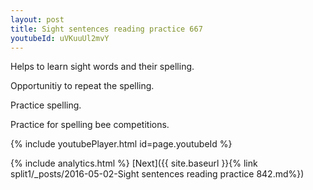 ```yaml
---
layout: post
title: Sight sentences reading practice 667
youtubeId: uVKuuUl2mvY
---
```

 
 
Helps to learn sight words and their spelling.

Opportunitiy to repeat the spelling. 

Practice spelling. 
 
Practice for spelling bee competitions. 
 
{% include youtubePlayer.html id=page.youtubeId %}
 
 
{% include analytics.html %} 
[Next]({{ site.baseurl }}{% link  split1/_posts/2016-05-02-Sight sentences reading practice 842.md%})
 
